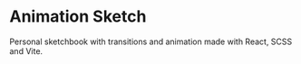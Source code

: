 # Animation Sketch

Personal sketchbook with transitions and animation made with React, SCSS and Vite.